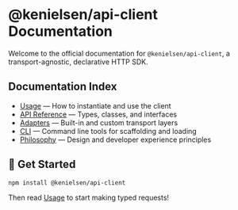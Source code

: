 # @kenielsen/api-client Documentation

Welcome to the official documentation for `@kenielsen/api-client`, a transport-agnostic, declarative HTTP SDK.

## Documentation Index

- [Usage](./Usage.md) — How to instantiate and use the client
- [API Reference](./Api.md) — Types, classes, and interfaces
- [Adapters](./Adapters.md) — Built-in and custom transport layers
- [CLI](./CLI.md) — Command line tools for scaffolding and loading
- [Philosophy](./Philosophy.md) — Design and developer experience principles

## 🚀 Get Started
```bash
npm install @kenielsen/api-client
```

Then read [Usage](./Usage.md) to start making typed requests!
